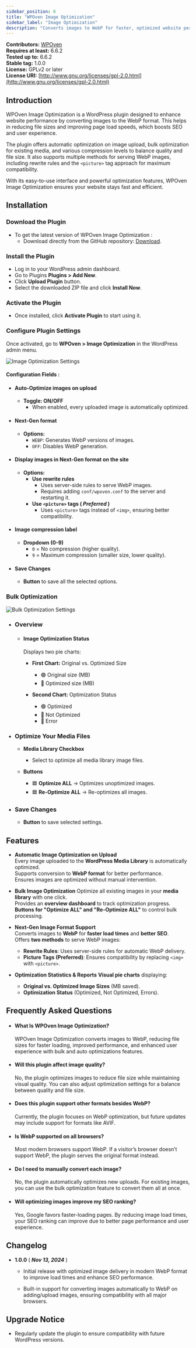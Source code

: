 ```yaml
---
sidebar_position: 6
title: "WPOven Image Optimization"
sidebar_label: "Image Optimization"
description: "Converts images to WebP for faster, optimized website performance."
---
```


**Contributors:** [WPOven](https://www.wpoven.com/)  
**Requires at least:** 6.6.2  
**Tested up to:** 6.6.2  
**Stable tag:** 1.0.0  
**License:** GPLv2 or later  
**License URI:** [http://www.gnu.org/licenses/gpl-2.0.html](http://www.gnu.org/licenses/gpl-2.0.html)

## Introduction

WPOven Image Optimization is a WordPress plugin designed to enhance website performance by converting images to the WebP format. This helps in reducing file sizes and improving page load speeds, which boosts SEO and user experience.

The plugin offers automatic optimization on image upload, bulk optimization for existing media, and various compression levels to balance quality and file size. It also supports multiple methods for serving WebP images, including rewrite rules and the `<picture>` tag approach for maximum compatibility.

With its easy-to-use interface and powerful optimization features, WPOven Image Optimization ensures your website stays fast and efficient.

## Installation

### Download the Plugin

- To get the latest version of WPOven Image Optimization :
  - Download directly from the GitHub repository: [Download](https://github.com/baseapp/wpoven_imageoptim/releases).

### Install the Plugin

- Log in to your WordPress admin dashboard.
- Go to Plugins **Plugins > Add New**.
- Click **Upload Plugin** button.
- Select the downloaded ZIP file and click **Install Now**.

### Activate the Plugin

- Once installed, click **Activate Plugin** to start using it.

### Configure Plugin Settings

Once activated, go to **WPOven > Image Optimization** in the WordPress admin menu.

![Image Optimization Settings](./img/image-optimization/settings.png)

#### Configuration Fields :

- #### Auto-Optimize images on upload
    -  **Toggle: ON/OFF**
        - When enabled, every uploaded image is automatically optimized.

- #### Next-Gen format
    - **Options:**
        - `WEBP`: Generates WebP versions of images.
        - `OFF`: Disables WebP generation.

- #### Display images in Next-Gen format on the site
    - **Options:**
        - **Use rewrite rules**
            - Uses server-side rules to serve WebP images.
            - Requires adding `conf/wpoven.conf` to the server and restarting it.
        - **Use `<picture>` tags ( ***Preferred*** )**
            - Uses `<picture>` tags instead of `<img>`, ensuring better compatibility.
  
- #### Image compression label
    - **Dropdown (0-9)**
        - `0` = No compression (higher quality).
        - `9` = Maximum compression (smaller size, lower quality).

- #### Save Changes
    - **Button** to save all the selected options.

### Bulk Optimization
![Bulk Optimization Settings](./img/image-optimization/bulk-optimization.png)

- ### Overview
    - #### Image Optimization Status
        Displays two pie charts:
        - **First Chart:** Original vs. Optimized Size
            - 🟢 Original size (MB)
            - 🔵 Optimized size (MB)
  
        - **Second Chart:** Optimization Status
            - 🟢 Optimized
            - 🔵 Not Optimized
            - 🔴 Error

- ### Optimize Your Media Files
    - **Media Library Checkbox**
        - Select to optimize all media library image files.

    - **Buttons**
        - 🟦 **Optimize ALL** → Optimizes unoptimized images.
        - 🟦 **Re-Optimize ALL** → Re-optimizes all images.

- ### Save Changes
    - **Button** to save selected settings.

## Features

- **Automatic Image Optimization on Upload**  
    Every image uploaded to the **WordPress Media Library** is automatically optimized.  
    Supports conversion to **WebP format** for better performance.  
    Ensures images are optimized without manual intervention.  

- **Bulk Image Optimization**
    Optimize all existing images in your **media library** with one click.  
    Provides an **overview dashboard** to track optimization progress.  
    **Buttons for "Optimize ALL" and "Re-Optimize ALL"** to control bulk processing.  

- **Next-Gen Image Format Support**  
    Converts images to **WebP** for **faster load times** and **better SEO**.  
    Offers **two methods** to serve WebP images:  
    - **Rewrite Rules**: Uses server-side rules for automatic WebP delivery.  
    - **Picture Tags (Preferred)**: Ensures compatibility by replacing `<img>` with `<picture>`.  

- **Optimization Statistics & Reports** 
    **Visual pie charts** displaying:  
    - **Original vs. Optimized Image Sizes** (MB saved).  
    - **Optimization Status** (Optimized, Not Optimized, Errors).  

## Frequently Asked Questions

- #### What Is WPOven Image Optimization?

    WPOven Image Optimization converts images to WebP, reducing file sizes for faster loading, improved performance, and enhanced user experience with bulk and auto optimizations features.

- #### Will this plugin affect image quality?

    No, the plugin optimizes images to reduce file size while maintaining visual quality. You can also adjust optimization settings for a balance between quality and file size.

- #### Does this plugin support other formats besides WebP?

    Currently, the plugin focuses on WebP optimization, but future updates may include support for formats like AVIF.

- #### Is WebP supported on all browsers?

    Most modern browsers support WebP. If a visitor’s browser doesn’t support WebP, the plugin serves the original format instead.

- #### Do I need to manually convert each image?

    No, the plugin automatically optimizes new uploads. For existing images, you can use the bulk optimization feature to convert them all at once.

- #### Will optimizing images improve my SEO ranking?

    Yes, Google favors faster-loading pages. By reducing image load times, your SEO ranking can improve due to better page performance and user experience.

## Changelog

- **1.0.0** ( ***Nov 13, 2024*** )

    - Initial release with optimized image delivery in modern WebP format to improve load times and enhance SEO performance.

    - Built-in support for converting images automatically to WebP on adding/upload images, ensuring compatibility with all major browsers.

## Upgrade Notice

- Regularly update the plugin to ensure compatibility with future WordPress versions.

